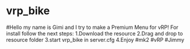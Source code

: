 # vrp_bike
#Hello my name is Gimi and I try to make a Premium Menu for vRP!
For install follow the next steps:
1.Download the resource
2.Drag and drop to resource folder
3.start vrp_bike in server.cfg
4.Enjoy
#mk2
#vRP
#Jimmy

